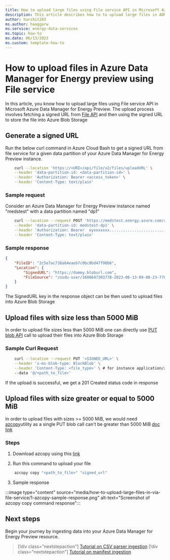 ```yaml
---
title: How to upload large files using File service API in Microsoft Azure Data Manager for Energy Preview
description: This article describes how to to upload large files in ADME using File service API in Microsoft Azure Data Manager for Energy Preview
author: harshit283
ms.author: haaggarw
ms.service: energy-data-services
ms.topic: how-to
ms.date: 06/13/2023
ms.custom: template-how-to
---
```


# How to upload files in Azure Data Manager for Energy preview using File service
In this article, you know how to upload large files using File service API in Microsoft Azure Data Manager for Energy Preview. The upload process involves fetching a signed URL from [File API](https://community.opengroup.org/osdu/platform/system/file/-/tree/master/) and then using the signed URL to store the file into Azure Blob Storage

## Generate a signed URL
Run the below curl command in Azure Cloud Bash to get a signed URL from file service for a given data partition of your Azure Data Manager for Energy Preview instance.

```bash
    curl --location 'https://<URI>/api/file/v2/files/uploadURL' \
    --header 'data-partition-id: <data-partition-id>' \
    --header 'Authorization: Bearer <access_token>' \
    --header 'Content-Type: text/plain'
```

### Sample request
Consider an Azure Data Manager for Energy Preview instance named "medstest" with a data partition named "dp1"

```bash
    curl --location --request POST 'https://medstest.energy.azure.com/api/file/v2/files/uploadURL' \
    --header 'data-partition-id: medstest-dp1' \
    --header 'Authorization: Bearer  eyxxxxxxx.........................' \
    --header 'Content-Type: text/plain'
```

### Sample response

```JSON
{
    "FileID": "2c5e7ac738a64eaeb7c0bc8bd47f90b6",
    "Location": {
        "SignedURL": "https://dummy.bloburl.com",
        "FileSource": "/osdu-user/1686647303778-2023-06-13-09-08-23-778/2c5e7ac738a64eaeb7c0bc8bd47f90b6"
    }
}
```

The SignedURL key in the response object can be then used to upload files into Azure Blob Storage

## Upload files with size less than 5000 MiB
In order to upload file sizes less than 5000 MiB one can directly use [PUT blob API](https://learn.microsoft.com/en-us/rest/api/storageservices/put-blob?tabs=azure-ad) call to upload their files into Azure Blob Storage

### Sample Curl Request
```bash
    curl --location --request PUT '<SIGNED_URL>' \
    --header 'x-ms-blob-type: BlockBlob' \
    --header 'Content-Type: <file_type>' \ # for instance application/zip or application/csv or application/json depending on file type
    --data '@/<path_to_file>'
```
If the upload is successful, we get a 201 Created status code in response

## Upload files with size greater or equal to 5000 MiB
In order to upload files with sizes >= 5000 MiB, we would need [azcopy](https://learn.microsoft.com/en-us/azure/storage/common/storage-ref-azcopy)utility as a single PUT blob call can't be greater than 5000 MiB [doc link](https://learn.microsoft.com/en-us/azure/storage/blobs/scalability-targets#scale-targets-for-blob-storage)

### Steps
1. Download azcopy using this [link](https://learn.microsoft.com/en-us/azure/storage/common/storage-use-azcopy-v10#download-azcopy)

2. Run this command to upload your file

```bash
    azcopy copy "<path_to_file>" "signed_url"
```

3. Sample response 

:::image type="content" source="media/how-to-upload-large-files-in-via-file-service/1-azcopy-sample-response.png" alt-text="Screenshot of azcopy copy command response":::

## Next steps
Begin your journey by ingesting data into your Azure Data Manager for Energy Preview resource.
> [!div class="nextstepaction"]
> [Tutorial on CSV parser ingestion](tutorial-csv-ingestion.md)
> [!div class="nextstepaction"]
> [Tutorial on manifest ingestion](tutorial-manifest-ingestion.md)
